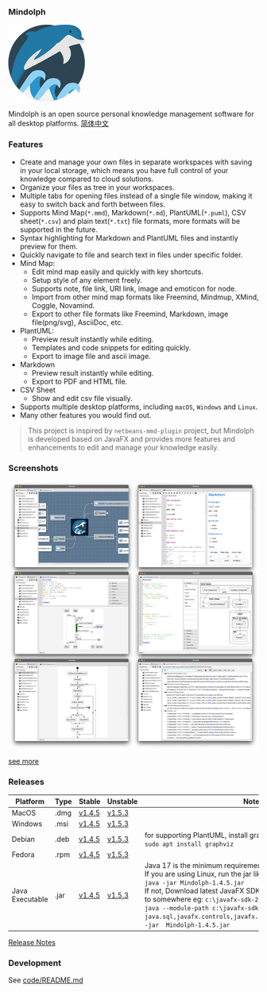 ### Mindolph

![](./DemoWorkspace/app_30.png)

Mindolph is an open source personal knowledge management software for all desktop platforms. [简体中文](./docs/README_zh_CN.md)


### Features
* Create and manage your own files in separate workspaces with saving in your local storage, which means you have full control of your knowledge compared to cloud solutions.
* Organize your files as tree in your workspaces.
* Multiple tabs for opening files instead of a single file window, making it easy to switch back and forth between files.
* Supports Mind Map(`*.mmd`), Markdown(`*.md`), PlantUML(`*.puml`), CSV sheet(`*.csv`) and plain text(`*.txt`) file formats, more formats will be supported in the future.
* Syntax highlighting for Markdown and PlantUML files and instantly preview for them.
* Quickly navigate to file and search text in files under specific folder.
* Mind Map:
	* Edit mind map easily and quickly with key shortcuts.
	* Setup style of any element freely. 
	* Supports note, file link, URI link, image and emoticon for node.
	* Import from other mind map formats like Freemind, Mindmup, XMind, Coggle, Novamind.
	* Export to other file formats like Freemind, Markdown, image file(png/svg), AsciiDoc, etc.
* PlantUML:
	* Preview result instantly while editing.
	* Templates and code snippets for editing quickly.
	* Export to image file and ascii image.
* Markdown
	* Preview result instantly while editing.
	* Export to PDF and HTML file.
* CSV Sheet
	* Show and edit csv file visually.
* Supports multiple desktop platforms, including `macOS`, `Windows` and `Linux`.
* Many other features you would find out.

> This project is inspired by `netbeans-mmd-plugin` project, but Mindolph is developed based on JavaFX and provides more features and enhancements to edit and manage your knowledge easily.


### Screenshots
![](docs/main.png)

[see more](docs/screenshots.md)


### Releases

|Platform|Type|Stable|Unstable|Note|
|----|----|----|----|----|
|MacOS|.dmg|[v1.4.5](https://github.com/mindolph/Mindolph/releases/download/v1.4.5/Mindolph-1.4.5.dmg) |[v1.5.3](https://github.com/mindolph/Mindolph/releases/download/v1.5.3/Mindolph-1.5.3.dmg) | |
|Windows|.msi|[v1.4.5](https://github.com/mindolph/Mindolph/releases/download/v1.4.5/Mindolph-1.4.5.dmg) |[v1.5.3](https://github.com/mindolph/Mindolph/releases/download/v1.5.3/Mindolph-1.5.3.msi) | |
|Debian|.deb|[v1.4.5](https://github.com/mindolph/Mindolph/releases/download/v1.4.5/Mindolph-1.4.5.deb)|[v1.5.3](https://github.com/mindolph/Mindolph/releases/download/v1.5.3/Mindolph-1.5.3.deb)|	for supporting PlantUML, install graphviz first:</br>  `sudo apt install graphviz`|
|Fedora|.rpm|[v1.4.5](https://github.com/mindolph/Mindolph/releases/download/v1.4.5/Mindolph-1.4.5.rpm)|[v1.5.3](https://github.com/mindolph/Mindolph/releases/download/v1.5.3/Mindolph-1.5.3.rpm)| |
|Java Executable|.jar|[v1.4.5](https://github.com/mindolph/Mindolph/releases/download/v1.4.5/Mindolph-1.4.5.jar)|[v1.5.3](https://github.com/mindolph/Mindolph/releases/download/v1.5.3/Mindolph-1.5.3.jar)| Java 17 is the minimum requirement to run this application. 	</br> If you are using Linux, run the jar like this:  </br> `java -jar Mindolph-1.4.5.jar`  </br> If not, Download latest JavaFX SDK for your platform and extract to somewhere eg: `c:\javafx-sdk-20`, run the jar file like this:   </br> `java --module-path c:\javafx-sdk-20\lib --add-modules  java.sql,javafx.controls,javafx.fxml,javafx.swing,javafx.web -jar  Mindolph-1.4.5.jar` |


[Release Notes](docs/release_notes.md)


### Development

See [code/README.md](code/README.md)
